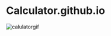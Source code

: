 # Calculator.github.io

![calulatorgif](https://user-images.githubusercontent.com/68122183/138058005-fd0cde5d-5f71-4248-bb9e-6780ada03bda.gif)

